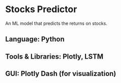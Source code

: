 # Stocks Predictor
An ML model that predicts the returns on stocks.

## Language: Python
## Tools & Libraries: Plotly, LSTM
## GUI: Plotly Dash (for visualization)

